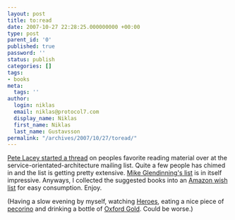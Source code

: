 ```yaml
---
layout: post
title: to:read
date: 2007-10-27 22:28:25.000000000 +00:00
type: post
parent_id: '0'
published: true
password: ''
status: publish
categories: []
tags:
- books
meta:
  tags: ''
author:
  login: niklas
  email: niklas@protocol7.com
  display_name: Niklas
  first_name: Niklas
  last_name: Gustavsson
permalink: "/archives/2007/10/27/toread/"
---
```

[Pete Lacey started a thread](http://permalink.gmane.org/gmane.comp.web.services.soa.yahoo-1/6177) on peoples favorite reading material over at the service-orientated-architecture mailing list. Quite a few people has chimed in and the list is getting pretty extensive. [Mike Glendinning's list](http://permalink.gmane.org/gmane.comp.web.services.soa.yahoo-1/6226) is in itself impressive. Anyways, I collected the suggested books into an [Amazon wish list](http://www.amazon.co.uk/gp/registry/KY3718NDSPUV) for easy consumption. Enjoy.

(Having a slow evening by myself, watching [Heroes](http://en.wikipedia.org/wiki/Heroes_%28TV_series%29), eating a nice piece of [pecorino](http://en.wikipedia.org/wiki/Pecorino_Crotonese) and drinking a bottle of [Oxford Gold](http://www.brakspear-beers.co.uk/brakspear2006_draught.htm). Could be worse.)

